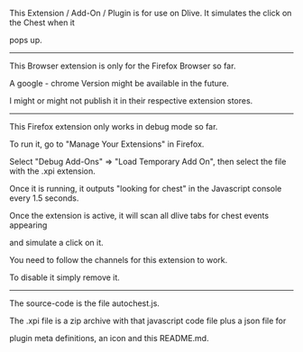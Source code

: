 This Extension / Add-On / Plugin is for use on Dlive. It simulates the click on the Chest when it

pops up.

-----------------------------------------------------------------------------------------

This Browser extension is only for the Firefox Browser so far.

A google - chrome Version might be available in the future.

I might or might not publish it in their respective extension stores.

-----------------------------------------------------------------------------------------

This Firefox extension only works in debug mode so far.

To run it, go to "Manage Your Extensions" in Firefox.

Select "Debug Add-Ons" => "Load Temporary Add On", then select the file with the .xpi extension.

Once it is running, it outputs "looking for chest" in the Javascript console every 1.5 seconds.

Once the extension is active, it will scan all dlive tabs for chest events appearing

and simulate a click on it.

You need to follow the channels for this extension to work.

To disable it simply remove it.

-----------------------------------------------------------------------------------------

The source-code is the file autochest.js.

The .xpi file is a zip archive with that javascript code file plus a json file for

plugin meta definitions, an icon and this README.md.

